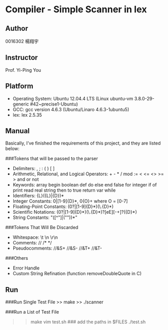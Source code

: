 Compiler - Simple Scanner in lex
==============

Author
--------------
0016302 楊翔宇

Instructor
-------------
Prof. Yi-Ping You 

Platform
------------
- Operating System: Ubuntu 12.04.4 LTS (Linux ubuntu-vm 3.8.0-29-generic #42~precise1-Ubuntu)
- GCC: gcc version 4.6.3 (Ubuntu/Linaro 4.6.3-1ubuntu5)
- lex: lex 2.5.35

Manual
------------
Basically, I’ve finished the requirements of this project, and they are listed below:

###Tokens that will be passed to the parser
- Delimiters: , ; : ( ) [ ]
- Arithmetic, Relational, and Logical Operators: + - * / mod := < <= <> >= > and or not
- Keywords: array begin boolean def do else end false for integer if of print read real string then to true return var while
- Identifiers: {L}({L}|{D})\*
- Integer Constants: 0|[1-9]{D}\*, 0{O}+ where O = [0-7]
- Floating-Point Constants: (0?|[1-9]{D}\*)(\\.{D}\*)
- Scientific Notations: (0?|[1-9]{D}\*)(\\.{D}\*)?[eE][-+]?({D}\*)
- String Constants: \"([^\"]|(\"\"))\*\"

###Tokens That Will Be Discarded
- Whitespace: <space> \t \n \r\n
- Comments: // /\* \*/
- Pseudocomments: //&S+ //&S- //&T+ //&T-

###Others
- Error Handle
- Custom String Refination (function removeDoubleQuote in C)

Run
------------
###Run Single Test File
\>\> make
\>\> ./scanner <test file>

###Run a List of Test File
>> make
>> vim test.sh ### add the paths in $FILES
>> ./test.sh

